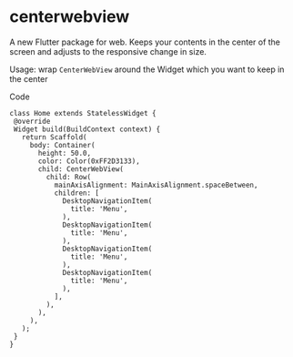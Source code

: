 # centerwebview

A new Flutter package for web. Keeps your contents in the center of the screen and adjusts to the responsive change in size.

Usage: wrap `CenterWebView` around the Widget which you want to keep in the center
 
 Code
 
 ```
 class Home extends StatelessWidget {
  @override
  Widget build(BuildContext context) {
    return Scaffold(
      body: Container(
        height: 50.0,
        color: Color(0xFF2D3133),
        child: CenterWebView(
          child: Row(
            mainAxisAlignment: MainAxisAlignment.spaceBetween,
            children: [
              DesktopNavigationItem(
                title: 'Menu',
              ),
              DesktopNavigationItem(
                title: 'Menu',
              ),
              DesktopNavigationItem(
                title: 'Menu',
              ),
              DesktopNavigationItem(
                title: 'Menu',
              ),
            ],
          ),
        ),
      ),
    );
  }
}
 ```
 
 
 
 
 
